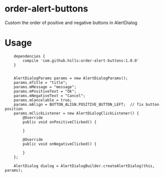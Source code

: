 # order-alert-buttons
Custom the order of positive and negative buttons in AlertDialog

# Usage
        dependencies {
            compile 'com.github.hslls:order-alert-buttons:1.0.0'
        }


        AlertDialogParams params = new AlertDialogParams();
        params.mTitle = "title";
        params.mMessage = "message";
        params.mPositiveText = "Ok";
        params.mNegativeText = "Cancel";
        params.mCancelable = true;
        params.mAlign = BUTTON_ALIGN.POSITIVE_BUTTON_LEFT;  // fix button position
        params.mClickListener = new AlertDialogClickListener() {
            @Override
            public void onPositiveClicked() {
                
            }

            @Override
            public void onNegativeClicked() {
                
            }
        };

        AlertDialog dialog = AlertDialogBuilder.createAlertDialog(this, params);
